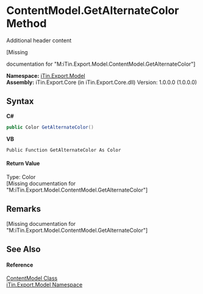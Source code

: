# ContentModel.GetAlternateColor Method 
Additional header content 

\[Missing <summary> documentation for "M:iTin.Export.Model.ContentModel.GetAlternateColor"\]

**Namespace:**&nbsp;<a href="ef57ffcc-e95e-b212-5a46-9aa6f5a3511f">iTin.Export.Model</a><br />**Assembly:**&nbsp;iTin.Export.Core (in iTin.Export.Core.dll) Version: 1.0.0.0 (1.0.0.0)

## Syntax

**C#**<br />
``` C#
public Color GetAlternateColor()
```

**VB**<br />
``` VB
Public Function GetAlternateColor As Color
```


#### Return Value
Type: Color<br />\[Missing <returns> documentation for "M:iTin.Export.Model.ContentModel.GetAlternateColor"\]

## Remarks
\[Missing <remarks> documentation for "M:iTin.Export.Model.ContentModel.GetAlternateColor"\]

## See Also


#### Reference
<a href="181a21a1-8a68-a21c-90a4-a1fcca152ec1">ContentModel Class</a><br /><a href="ef57ffcc-e95e-b212-5a46-9aa6f5a3511f">iTin.Export.Model Namespace</a><br />